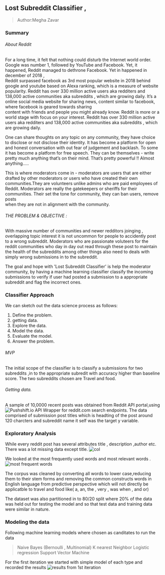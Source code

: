 ##  Lost Subreddit Classifier ,
> Author:Megha Zavar

### Summary
###### About Reddit
For a long time, it felt that nothing could disturb the Internet world order. Google was number 1, followed by YouTube and 
Facebook. Yet, it happened, Reddit managed to dethrone Facebook. Yet in happened in december of 2018 ,  
Reddit surpassed facebook as  3rd most popular website in 2018 behind google and youtube based on Alexa ranking,
which is a measure of website popularity. Reddit has over 330 million active users aka redditers and  138,000 active communities aka subreddits , which are growing
daily. 
It’s a online social media website for sharing news, content similar to facebook, where facebook is geared towards sharing  
content  with friends and people  you might already know. Reddit is more or a world stage with focus on your interest.
Reddit has over 330 million active users aka redditers and  138,000 active communities aka subreddits , which are growing
daily. 

One can share thoughts on any topic on any community, they have choice to  disclose  or not disclose their identity.
It has become a platform for open and  honest conversation with out fear of judgement and backlash. To some it has
become a platform for free speech. They can be themselves - write  pretty much anything that’s on their mind. That’s 
pretty powerful !! Almost  anything.....

This is where moderators come in - moderators are users that are either drafted by other moderators or users who have created
their own communities.They are volunteers unlike admins who are paid employees of Reddit. Moderators are really the 
gatekeepers or sheriffs for their communities. Their set the tone for community, they can ban users, remove posts  
when they are not in alignment with the community.

###### THE PROBLEM  & OBJECTIVE :
With massive number of communities   and  newer redditors joinging , overlapping topic interest it is  not uncommon for people
to accidently post  to a wrong subreddit. Moderators who are passionate voluteers for the reddit communities who
day in day out read through these post to maintain the health of the subreddits among other things  also need to deals
with simply wrong submissions in to the subreddit.

The goal and hope with 'Lost Subreddit Classifier' is help the moderator community, by having a machine learning classifier
classify the incoming submissions to verify if user had posted a submission to a appropriate subreddit and flag the 
incorrect ones.

### Classifier Approach
We can sketch out the data science process as follows:
1. Define the problem.
2. getting data.
3. Explore the data.
4. Model the data.
5. Evaluate the model.
6. Answer the problem.

######   MVP
The initial scope of the classifier is to classify a submissions for two subreddits ,in to the appropriate subredit with
accuracy higher than baseline score. The two subreddits chosen are Travel and food.

######  Getting data.
A sample of 10,0000 recent posts was obtained from Reddit API portal,using
![Pushshift.io](https://pushshift.io/api-parameters/) API Wrapper for reddit.com search endpoints.
The data comprised of submission post titles which is headting of the post around 120 charcters and  subreddit name
it self was the target y variable. 

### Exploratory Analysis
While every reddit post has several attributes  title , description ,author  etc.  There was a lot missing data except title.
![col](https://git.generalassemb.ly/mzavar/project_3/blob/master/eda.png)

We looked at the most frequently used words and most relevant words .
![most frequent words](https://git.generalassemb.ly/mzavar/project_3/blob/master/bag%20of%20words.png)

The corpus was cleaned by converting all words to  lower case,reducing them to their stem forms and removing the common constructs words in English language from predictive perspective which will not  directly be applicatble to travel and food like( a, an, the , very , was when , and or)

The dataset was also partitioned in  to 80/20 split  where 20% of the data was held out for testing the model and so that test data and training data were similar in nature. 

### Modeling the data
Following machine learning models where chosen  as canditates to run the data
 > Naive Bayes (Bernoulli , Multinomial)
 > K nearest Neighbor
 > Logistic regression
 > Support Vector Machine
 
 For the first iteration we started with simple model of each type and recorded the results
 ![results from 1st iteration](https://git.generalassemb.ly/mzavar/project_3/blob/master/results-pass-1.png)
 







